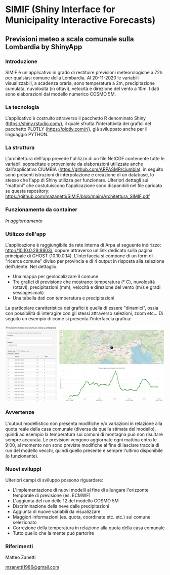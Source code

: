 # SIMIF (Shiny Interface for Municipality Interactive Forecasts)
## Previsioni meteo a scala comunale sulla Lombardia by ShinyApp
### Introduzione
SIMIF è un applicativo in grado di restituire previsioni meteorologiche a 72h per qualsiasi comune della Lombardia. Al 20-11-2020 le variabili visualizzabili, a scadenza oraria, sono temperatura a 2m, precipitazione cumulata, nuvolosità (in ottavi), velocità e direzione del vento a 10m. I dati sono elaborazioni dal modello numerico COSMO 5M.

### La tecnologia
L'applicativo è costruito attraverso il pacchetto R denominato Shiny (https://shiny.rstudio.com/), il quale sfrutta l'interattività dei grafici del pacchetto PLOTLY (https://plotly.com/r/), già sviluppato anche per il linguaggio PYTHON.

### La struttura
L'architettura dell'app prevede l'utilizzo di un file NetCDF contenente tutte le variabili sopracitate e proveniente da elaborazioni utilizzate anche dall'applicativo CIUMBIA (https://github.com/ARPASMR/ciumbia), in seguito sono presenti istruzioni di interpolazione e creazione di un database, lo stesso che l'app di Shiny utilizza per funzionare.
Ulteriori dettagli sui "mattoni" che costutuiscono l'applicazione sono disponibili nel file caricato su questa repository: https://github.com/mazanetti/SIMIF/blob/main/Architettura_SIMIF.pdf

### Funzionamento da container
_In aggiornamento_

### Utilizzo dell'app
L'applicazione è raggiungibile da rete interna di Arpa al seguente indirizzo: http://10.10.0.29:8803/, oppure attraverso un link dedicato sulla pagina principale di GHOST (10.10.0.14).
L'interfaccia si compone di un form di "ricerca comune" diviso per provincia e di 4 output in risposta alla selezione dell'utente.
Nel dettaglio:
- Una mappa per geolocalizzare il comune
- Tre grafici di previsione che mostrano: temperatura (° C), nuvolosità (ottavi), precipitazioni (mm), velocità e direzione del vento (m/s e gradi sessagesimali)
- Una tabella dati con temperatura e precipitazioni

La particolare caratteristica dei grafici è quella di essere "dinamici", ossia con possibilità di interagire con gli stessi attraverso selezioni, zoom etc...
Di seguito un esempio di come si presenta l'interfaccia grafica:

 ![Esempio di interfaccia grafica](Es_interfaccia.PNG)
 
### Avvertenze
L'output modellistico non presenta modifiche e/o variazioni in relazione alla quota reale della casa comunale (diversa da quella stimata del modello), quindi ad esempio la temperatura sui comuni di montagna può non risultare sempre accurata.
Le previsioni vengono aggiornate ogni mattina entro le 9:00, al momento non sono previste modifiche al fine di lasciare traccia di run del modello vecchi, quindi quello presente è sempre l'ultimo disponibile (o funzionante).

### Nuovi sviluppi
Ulteriori campi di sviluppo possono riguardare:
- L'implementazione di nuovi modelli al fine di allungare l'orizzonte temporale di previsione (es. ECMWF)
- L'aggiunta del run delle 12 del modello COSMO 5M
- Discriminazione della neve dalle precipitazioni
- Aggiunta di nuove variabili da visualizzare
- Maggiori informazioni (es. quota, coordinate etc. etc.) sul comune selezionato
- Correzione della temperatura in relazione alla quota della casa comunale
- Tutto quello che la mente può partorire

### Riferimenti
Matteo Zanetti

mzanetti1986@gmail.com

